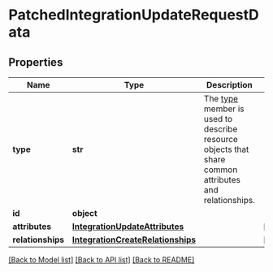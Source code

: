 # PatchedIntegrationUpdateRequestData

## Properties
Name | Type | Description | Notes
------------ | ------------- | ------------- | -------------
**type** | **str** | The [type](https://jsonapi.org/format/#document-resource-object-identification) member is used to describe resource objects that share common attributes and relationships. | 
**id** | **object** |  | 
**attributes** | [**IntegrationUpdateAttributes**](IntegrationUpdateAttributes.md) |  | [optional] 
**relationships** | [**IntegrationCreateRelationships**](IntegrationCreateRelationships.md) |  | [optional] 

[[Back to Model list]](../README.md#documentation-for-models) [[Back to API list]](../README.md#documentation-for-api-endpoints) [[Back to README]](../README.md)

